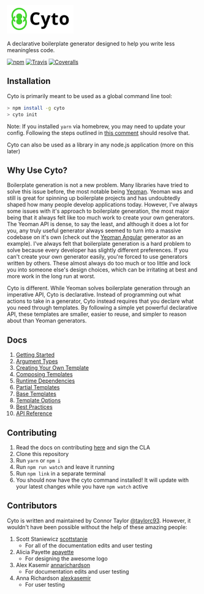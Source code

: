 <img src="logo.png" height="75"/>

A declarative boilerplate generator designed to help you write less meaningless code.

[![npm](https://img.shields.io/npm/v/cyto.svg)]() [![Travis](https://img.shields.io/travis/cogolabs/cyto/master.svg)]() [![Coveralls](https://img.shields.io/coveralls/cogolabs/cyto.svg)]()

<Put a screen capture of some cool usage here>

## Installation

Cyto is primarily meant to be used as a global command line tool:

```bash
> npm install -g cyto
> cyto init
```

Note: If you installed `yarn` via homebrew, you may need to update your config. Following the steps outlined in [this comment](https://github.com/yarnpkg/yarn/issues/1321#issuecomment-283495343) should resolve that.

Cyto can also be used as a library in any node.js application (more on this later)

## Why Use Cyto?

Boilerplate generation is not a new problem. Many libraries have tried to solve this issue before, the most notable being [Yeoman](http://yeoman.io/). Yeoman was and still is great for spinning up boilerplate projects and has undoubtedly shaped how many people develop applications today. However, I've always some issues with it's approach to boilerplate generation, the most major being that it always felt like too much work to create your own generators. The Yeoman API is dense, to say the least, and although it does a lot for you, any truly useful generator always seemed to turn into a massive codebase on it's own (check out the [Yeoman Angular](https://github.com/yeoman/generator-angular) generator as an example). I've always felt that boilerplate generation is a hard problem to solve because every developer has slightly different preferences. If you can't create your own generator easily, you're forced to use generators written by others. These almost always do too much or too little and lock you into someone else's design choices, which can be irritating at best and more work in the long run at worst.

Cyto is different. While Yeoman solves boilerplate generation through an imperative API, Cyto is declarative. Instead of programming out what actions to take in a generator, Cyto instead requires that you declare what you need through templates. By following a simple yet powerful declarative API, these templates are smaller, easier to reuse, and simpler to reason about than Yeoman generators.

## Docs

1. [Getting Started](docs/gettingStarted.md)
2. [Argument Types](docs/arguments.md)
3. [Creating Your Own Template](docs/creatingTemplates.md)
4. [Composing Templates](docs/composing.md)
5. [Runtime Dependencies](docs/runtimeDependencies.md)
6. [Partial Templates](docs/partialTemplates.md)
7. [Base Templates](docs/baseTemplates.md)
8. [Template Options](docs/options.md)
9. [Best Practices](docs/bestPractices.md)
10. [API Reference](docs/reference.md)

## Contributing
1. Read the docs on contributing [here](CONTRIBUTING.md) and sign the CLA
1. Clone this repository
1. Run `yarn` or `npm i`
1. Run `npm run watch` and leave it running
1. Run `npm link` in a separate terminal
1. You should now have the cyto command installed! It will update with your latest changes while you have `npm watch` active

## Contributors
Cyto is written and maintained by Connor Taylor [@taylorc93](https://github.com/taylorc93). However, it wouldn't have been possible without the help of these amazing people:

1. Scott Staniewicz [scottstanie](https://github.com/scottstanie)
    - For all of the documentation edits and user testing
1. Alicia Payette [apayette](https://github.com/apayette)
    - For designing the awesome logo
1. Alex Kasemir [annarichardson](https://github.com/annarichardson)
    - For documentation edits and user testing
1. Anna Richardson [alexkasemir](https://github.com/alexkasemir)
    - For user testing

